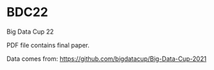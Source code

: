 # BDC22
Big Data Cup 22

PDF file contains final paper. 

Data comes from: https://github.com/bigdatacup/Big-Data-Cup-2021
